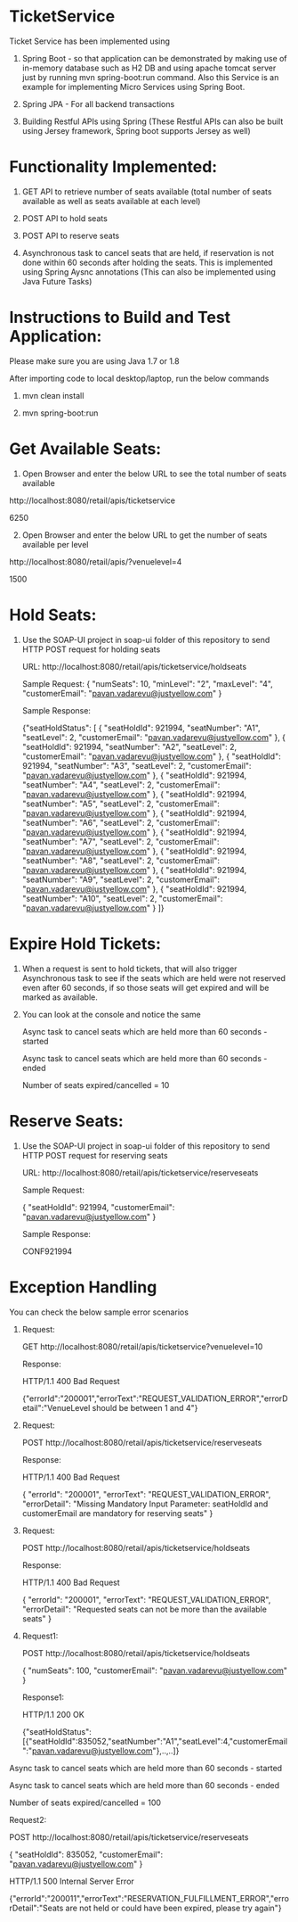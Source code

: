 # TicketService

Ticket Service has been implemented using

1. Spring Boot - so that application can be demonstrated by making use of in-memory database such as H2 DB and using apache tomcat server just by running mvn spring-boot:run command. Also this Service is an example for implementing Micro Services using Spring Boot.

2. Spring JPA - For all backend transactions

3. Building Restful APIs using Spring (These Restful APIs can also be built using Jersey framework, Spring boot supports Jersey as well)

# Functionality Implemented:

1. GET API to retrieve number of seats available (total number of seats available as well as seats available at each level)

2. POST API to hold seats

3. POST API to reserve seats

4. Asynchronous task to cancel seats that are held, if reservation is not done within 60 seconds after holding the seats. This is implemented using Spring Aysnc annotations (This can also be implemented using Java Future Tasks)

# Instructions to Build and Test Application:

Please make sure you are using Java 1.7 or 1.8

After importing code to local desktop/laptop, run the below commands

1. mvn clean install

2. mvn spring-boot:run

# Get Available Seats:

1. Open Browser and enter the below URL to see the total number of seats available

http://localhost:8080/retail/apis/ticketservice

6250

2. Open Browser and enter the below URL to get the number of seats available per level

http://localhost:8080/retail/apis/?venuelevel=4

1500

# Hold Seats:

1. Use the SOAP-UI project in soap-ui folder of this repository to send HTTP POST request for holding seats

   URL: http://localhost:8080/retail/apis/ticketservice/holdseats
   
   Sample Request: 
   {
      "numSeats": 10,
      "minLevel": "2",
      "maxLevel": "4",
      "customerEmail": "pavan.vadarevu@justyellow.com"
   }

   Sample Response:
   
   {"seatHoldStatus": [
      {
      "seatHoldId": 921994,
      "seatNumber": "A1",
      "seatLevel": 2,
      "customerEmail": "pavan.vadarevu@justyellow.com"
   },
      {
      "seatHoldId": 921994,
      "seatNumber": "A2",
      "seatLevel": 2,
      "customerEmail": "pavan.vadarevu@justyellow.com"
   },
      {
      "seatHoldId": 921994,
      "seatNumber": "A3",
      "seatLevel": 2,
      "customerEmail": "pavan.vadarevu@justyellow.com"
   },
      {
      "seatHoldId": 921994,
      "seatNumber": "A4",
      "seatLevel": 2,
      "customerEmail": "pavan.vadarevu@justyellow.com"
   },
      {
      "seatHoldId": 921994,
      "seatNumber": "A5",
      "seatLevel": 2,
      "customerEmail": "pavan.vadarevu@justyellow.com"
   },
      {
      "seatHoldId": 921994,
      "seatNumber": "A6",
      "seatLevel": 2,
      "customerEmail": "pavan.vadarevu@justyellow.com"
   },
      {
      "seatHoldId": 921994,
      "seatNumber": "A7",
      "seatLevel": 2,
      "customerEmail": "pavan.vadarevu@justyellow.com"
   },
      {
      "seatHoldId": 921994,
      "seatNumber": "A8",
      "seatLevel": 2,
      "customerEmail": "pavan.vadarevu@justyellow.com"
   },
      {
      "seatHoldId": 921994,
      "seatNumber": "A9",
      "seatLevel": 2,
      "customerEmail": "pavan.vadarevu@justyellow.com"
   },
      {
      "seatHoldId": 921994,
      "seatNumber": "A10",
      "seatLevel": 2,
      "customerEmail": "pavan.vadarevu@justyellow.com"
   }
]}

# Expire Hold Tickets:

1. When a request is sent to hold tickets, that will also trigger Asynchronous task to see if the seats which are held were not reserved even after 60 seconds, if so those seats will get expired and will be marked as available.

2. You can look at the console and notice the same

   Async task to cancel seats which are held more than 60 seconds - started
   
   Async task to cancel seats which are held more than 60 seconds - ended
   
   Number of seats expired/cancelled = 10

# Reserve Seats:

1. Use the SOAP-UI project in soap-ui folder of this repository to send HTTP POST request for reserving seats

   URL: http://localhost:8080/retail/apis/ticketservice/reserveseats

   Sample Request:
   
   {
     "seatHoldId": 921994,
     "customerEmail": "pavan.vadarevu@justyellow.com"
   }

   Sample Response:
   
   CONF921994
   
# Exception Handling

You can check the below sample error scenarios

1. Request:

   GET http://localhost:8080/retail/apis/ticketservice?venuelevel=10
   
   Response:
   
   HTTP/1.1 400 Bad Request
   
   {"errorId":"200001","errorText":"REQUEST_VALIDATION_ERROR","errorDetail":"VenueLevel should be between 1 and 4"}

2. Request:

   POST http://localhost:8080/retail/apis/ticketservice/reserveseats
   
   Response:
   
   HTTP/1.1 400 Bad Request
   
   {
   "errorId": "200001",
   "errorText": "REQUEST_VALIDATION_ERROR",
   "errorDetail": "Missing Mandatory Input Parameter: seatHoldId and customerEmail are mandatory for reserving seats"
   }

3. Request:

   POST http://localhost:8080/retail/apis/ticketservice/holdseats
   
   Response:
   
   HTTP/1.1 400 Bad Request
   
   {
   "errorId": "200001",
   "errorText": "REQUEST_VALIDATION_ERROR",
   "errorDetail": "Requested seats can not be more than the available seats"
   }

4. Request1:

   POST http://localhost:8080/retail/apis/ticketservice/holdseats
   
   {
    "numSeats": 100,
    "customerEmail": "pavan.vadarevu@justyellow.com"
   }
   
   Response1:
   
   HTTP/1.1 200 OK
   
   {"seatHoldStatus":[{"seatHoldId":835052,"seatNumber":"A1","seatLevel":4,"customerEmail":"pavan.vadarevu@justyellow.com"},..,..]}

Async task to cancel seats which are held more than 60 seconds - started

Async task to cancel seats which are held more than 60 seconds - ended

Number of seats expired/cancelled = 100

   Request2:
   
   POST http://localhost:8080/retail/apis/ticketservice/reserveseats
   
   {
   "seatHoldId": 835052,
   "customerEmail": "pavan.vadarevu@justyellow.com"
   }
   
   HTTP/1.1 500 Internal Server Error
   
   {"errorId":"200011","errorText":"RESERVATION_FULFILLMENT_ERROR","errorDetail":"Seats are not held or could have been expired, please try again"}
   
